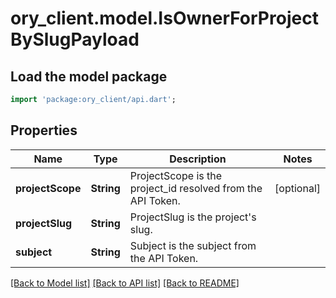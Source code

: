 # ory_client.model.IsOwnerForProjectBySlugPayload

## Load the model package
```dart
import 'package:ory_client/api.dart';
```

## Properties
Name | Type | Description | Notes
------------ | ------------- | ------------- | -------------
**projectScope** | **String** | ProjectScope is the project_id resolved from the API Token. | [optional] 
**projectSlug** | **String** | ProjectSlug is the project's slug. | 
**subject** | **String** | Subject is the subject from the API Token. | 

[[Back to Model list]](../README.md#documentation-for-models) [[Back to API list]](../README.md#documentation-for-api-endpoints) [[Back to README]](../README.md)


